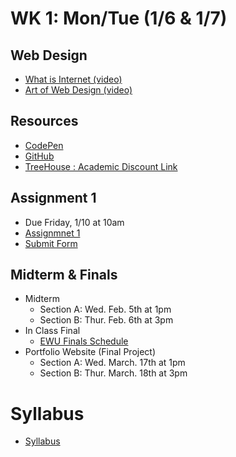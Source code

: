 # WK 1: Mon/Tue (1/6 & 1/7)

## Web Design

* [What is Internet (video)](http://www.youtube.com/watch?v=JUs7iG1mNjI)
* [Art of Web Design (video)](http://www.youtube.com/watch?v=3iVVM_DgWY4)

## Resources

* [CodePen](http://codepen.io)
* [GitHub](http://github.com)
* [TreeHouse : Academic Discount Link](https://teamtreehouse.com/signup_code/ManiKoth)

## Assignment 1

* Due Friday, 1/10 at 10am
* [Assignmnet 1]()
* [Submit Form](http://manikoth.com/as1/)

## Midterm & Finals

* Midterm
	- Section A: Wed. Feb. 5th at 1pm
	- Section B: Thur. Feb. 6th at 3pm
* In Class Final
	- [EWU Finals Schedule](http://access.ewu.edu/Documents/Records-Reg/winter%202014%20final%20exam%20schedule.pdf)
* Portfolio Website (Final Project)
	- Section A: Wed. March. 17th at 1pm
	- Section B: Thur. March. 18th at 3pm

# Syllabus

* [Syllabus](https://github.com/vcd/vcd.github.io/blob/master/368-syllabus.md)

